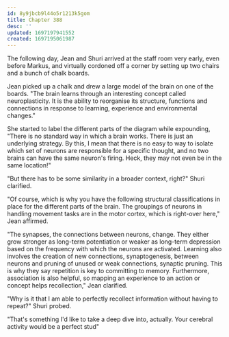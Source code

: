 ```yaml
---
id: 8y9jbcb9l44o5r1213k5gom
title: Chapter 388
desc: ''
updated: 1697197941552
created: 1697195061987
---
```


The following day, Jean and Shuri arrived at the staff room very early, even before Markus, and virtually cordoned off a corner by setting up two chairs and a bunch of chalk boards.

Jean picked up a chalk and drew a large model of the brain on one of the boards. "The brain learns through an interesting concept called neuroplasticity. It is the ability to reorganise its structure, functions and connections in response to learning, experience and environmental changes."

She started to label the different parts of the diagram while expounding, "There is no standard way in which a brain works. There is just an underlying strategy. By this, I mean that there is no easy to way to isolate which set of neurons are responsible for a specific thought, and no two brains can have the same neuron's firing. Heck, they may not even be in the same location!"

"But there has to be some similarity in a broader context, right?" Shuri clarified.

"Of course, which is why you have the following structural classifications in place for the different parts of the brain. The groupings of neurons in handling movement tasks are in the motor cortex, which is right-over here," Jean affirmed.

"The synapses, the connections between neurons, change. They either grow stronger as long-term potentiation or weaker as long-term depression based on the frequency with which the neurons are activated. Learning also involves the creation of new connections, synaptogenesis, between neurons and pruning of unused or weak connections, synaptic pruning. This is why they say repetition is key to committing to memory. Furthermore, association is also helpful, so mapping an experience to an action or concept helps recollection," Jean clarified.

"Why is it that I am able to perfectly recollect information without having to repeat?" Shuri probed.

"That's something I'd like to take a deep dive into, actually. Your cerebral activity would be a perfect stud"